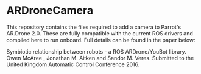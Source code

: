 # ARDroneCamera

This repository contains the files required to add a camera to Parrot's AR.Drone 2.0. These are fully compatible with the current ROS drivers and compiled here to run onboard. Full details can be found in the paper below:

Symbiotic relationship between robots - a ROS ARDrone/YouBot library. Owen McAree , Jonathan M. Aitken and Sandor M. Veres. Submitted to the United Kingdom Automatic Control Conference 2016.
